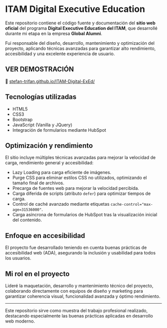 # ITAM Digital Executive Education

Este repositorio contiene el código fuente y documentación del **sitio web oficial** del programa **Digital Executive Education del ITAM**, que desarrollé durante mi etapa en la empresa **Global Alumni**.

Fui responsable del diseño, desarrollo, mantenimiento y optimización del proyecto, aplicando técnicas avanzadas para garantizar alto rendimiento, accesibilidad y una excelente experiencia de usuario.

## VER DEMOSTRACIÓN

🔗 [stefan-trifan.github.io/ITAM-Digital-ExEd/](https://stefan-trifan.github.io/ITAM-Digital-ExEd/)

## Tecnologías utilizadas

- HTML5
- CSS3
- Bootstrap
- JavaScript (Vanilla y JQuery)
- Integración de formularios mediante HubSpot

## Optimización y rendimiento

El sitio incluye múltiples técnicas avanzadas para mejorar la velocidad de carga, rendimiento general y accesibilidad:

- Lazy Loading para carga eficiente de imágenes.
- Purge CSS para eliminar estilos CSS no utilizados, optimizando el tamaño final de archivos.
- Precarga de fuentes web para mejorar la velocidad percibida.
- Carga diferida de scripts (atributo `defer`) para optimizar tiempos de carga.
- Control de caché avanzado mediante etiquetas `cache-control="max-age=31536000"`.
- Carga asíncrona de formularios de HubSpot tras la visualización inicial del contenido.

## Enfoque en accesibilidad

El proyecto fue desarrollado teniendo en cuenta buenas prácticas de accesibilidad web (ADA), asegurando la inclusión y usabilidad para todos los usuarios.

## Mi rol en el proyecto

Lideré la maquetación, desarrollo y mantenimiento técnico del proyecto, colaborando directamente con equipos de diseño y marketing para garantizar coherencia visual, funcionalidad avanzada y óptimo rendimiento.

---

Este repositorio sirve como muestra del trabajo profesional realizado, destacando especialmente las buenas prácticas aplicadas en desarrollo web moderno.
